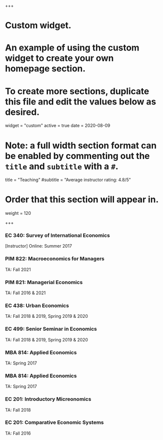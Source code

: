 +++
# Custom widget.
# An example of using the custom widget to create your own homepage section.
# To create more sections, duplicate this file and edit the values below as desired.
widget = "custom"
active = true
date = 2020-08-09

# Note: a full width section format can be enabled by commenting out the `title` and `subtitle` with a `#`.
title = "Teaching"
#subtitle = "Average instructor rating: 4.8/5"

# Order that this section will appear in.
weight = 120

+++

### EC 340: Survey of International Economics 
[Instructor] Online: Summer 2017

### PIM 822: Macroeconomics for Managers
TA: Fall 2021

### PIM 821: Managerial Economics 
TA: Fall 2016 & 2021

### EC 438: Urban Economics 
TA: Fall 2018 & 2019, Spring 2019 & 2020

### EC 499: Senior Seminar in Economics 
TA: Fall 2018 & 2019, Spring 2019 & 2020

### MBA 814: Applied Economics 
TA: Spring 2017

### MBA 814: Applied Economics 
TA: Spring 2017

### EC 201: Introductory Micreonomics 
TA: Fall 2018 

### EC 201: Comparative Economic Systems 
TA: Fall 2016
